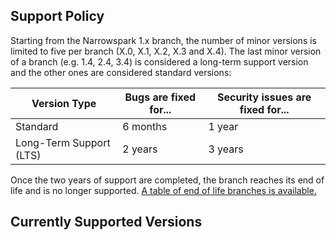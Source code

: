## Support Policy
Starting from the Narrowspark 1.x branch, the number of minor versions is limited to five per branch (X.0, X.1, X.2, X.3 and X.4). The last minor version of a branch (e.g. 1.4, 2.4, 3.4) is considered a long-term support version and the other ones are considered standard versions:

|       Version Type      | Bugs are fixed for... | Security issues are fixed for... |
|-------------------------|-----------------------|----------------------------------|
|        Standard         |        6 months       |              1 year              |
| Long-Term Support (LTS) |        2 years        |              3 years             |

Once the two years of support are completed, the branch reaches its end of life and is no longer supported.
[A table of end of life branches is available.](04_End_Of_Live.md)

## Currently Supported Versions
